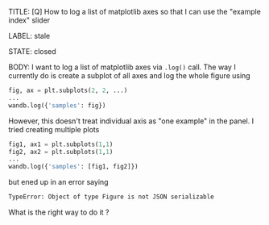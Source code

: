TITLE:
[Q] How to log a list of matplotlib axes so that I can use the "example index" slider

LABEL:
stale

STATE:
closed

BODY:
I want to log a list of matplotlib axes via `.log()` call. The way I currently do is create a subplot of all axes and log the whole figure using
```python
fig, ax = plt.subplots(2, 2, ...)
...
wandb.log({'samples': fig})
```
However, this doesn't treat individual axis as "one example" in the panel. I tried creating multiple plots
```python
fig1, ax1 = plt.subplots(1,1)
fig2, ax2 = plt.subplots(1,1)
...
wandb.log({'samples': [fig1, fig2]})
```
but ened up in an error saying
```bash
TypeError: Object of type Figure is not JSON serializable
```
What is the right way to do it ?

